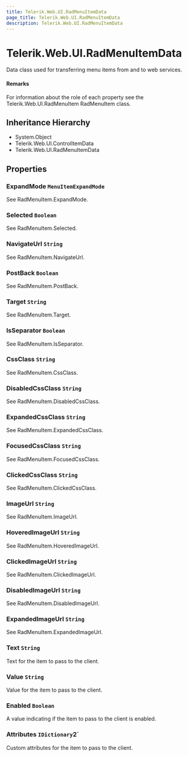 ```yaml
---
title: Telerik.Web.UI.RadMenuItemData
page_title: Telerik.Web.UI.RadMenuItemData
description: Telerik.Web.UI.RadMenuItemData
---
```


# Telerik.Web.UI.RadMenuItemData

Data class used for transferring menu items from and to web services.

#### Remarks
For information about the role of each property see the
            	Telerik.Web.UI.RadMenuItem RadMenuItem class.

## Inheritance Hierarchy

* System.Object
* Telerik.Web.UI.ControlItemData
* Telerik.Web.UI.RadMenuItemData

## Properties

###  ExpandMode `MenuItemExpandMode`

See RadMenuItem.ExpandMode.

###  Selected `Boolean`

See RadMenuItem.Selected.

###  NavigateUrl `String`

See RadMenuItem.NavigateUrl.

###  PostBack `Boolean`

See RadMenuItem.PostBack.

###  Target `String`

See RadMenuItem.Target.

###  IsSeparator `Boolean`

See RadMenuItem.IsSeparator.

###  CssClass `String`

See RadMenuItem.CssClass.

###  DisabledCssClass `String`

See RadMenuItem.DisabledCssClass.

###  ExpandedCssClass `String`

See RadMenuItem.ExpandedCssClass.

###  FocusedCssClass `String`

See RadMenuItem.FocusedCssClass.

###  ClickedCssClass `String`

See RadMenuItem.ClickedCssClass.

###  ImageUrl `String`

See RadMenuItem.ImageUrl.

###  HoveredImageUrl `String`

See RadMenuItem.HoveredImageUrl.

###  ClickedImageUrl `String`

See RadMenuItem.ClickedImageUrl.

###  DisabledImageUrl `String`

See RadMenuItem.DisabledImageUrl.

###  ExpandedImageUrl `String`

See RadMenuItem.ExpandedImageUrl.

###  Text `String`

Text for the item to pass to the client.

###  Value `String`

Value for the item to pass to the client.

###  Enabled `Boolean`

A value indicating if the item to pass to the client is enabled.

###  Attributes `IDictionary`2`

Custom attributes for the item to pass to the client.


